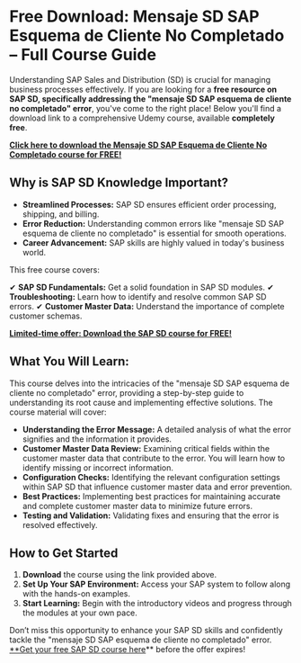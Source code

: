 # Free Download: Mensaje SD SAP Esquema de Cliente No Completado – Full Course Guide

Understanding SAP Sales and Distribution (SD) is crucial for managing business processes effectively. If you are looking for a **free resource on SAP SD, specifically addressing the "mensaje SD SAP esquema de cliente no completado" error**, you've come to the right place! Below you'll find a download link to a comprehensive Udemy course, available **completely free**.

[**Click here to download the Mensaje SD SAP Esquema de Cliente No Completado course for FREE!**](https://udemywork.com/mensaje-sd-sap-esquema-de-cliente-no-completado)

## Why is SAP SD Knowledge Important?

*   **Streamlined Processes:** SAP SD ensures efficient order processing, shipping, and billing.
*   **Error Reduction:** Understanding common errors like "mensaje SD SAP esquema de cliente no completado" is essential for smooth operations.
*   **Career Advancement:** SAP skills are highly valued in today's business world.

This free course covers:

✔ **SAP SD Fundamentals:** Get a solid foundation in SAP SD modules.
✔ **Troubleshooting:** Learn how to identify and resolve common SAP SD errors.
✔ **Customer Master Data:** Understand the importance of complete customer schemas.

[**Limited-time offer: Download the SAP SD course for FREE!**](https://udemywork.com/mensaje-sd-sap-esquema-de-cliente-no-completado)

## What You Will Learn:

This course delves into the intricacies of the "mensaje SD SAP esquema de cliente no completado" error, providing a step-by-step guide to understanding its root cause and implementing effective solutions. The course material will cover:

*   **Understanding the Error Message:** A detailed analysis of what the error signifies and the information it provides.
*   **Customer Master Data Review:** Examining critical fields within the customer master data that contribute to the error. You will learn how to identify missing or incorrect information.
*   **Configuration Checks:** Identifying the relevant configuration settings within SAP SD that influence customer master data and error prevention.
*   **Best Practices:** Implementing best practices for maintaining accurate and complete customer master data to minimize future errors.
*   **Testing and Validation:** Validating fixes and ensuring that the error is resolved effectively.

## How to Get Started

1.  **Download** the course using the link provided above.
2.  **Set Up Your SAP Environment:** Access your SAP system to follow along with the hands-on examples.
3.  **Start Learning:** Begin with the introductory videos and progress through the modules at your own pace.

Don’t miss this opportunity to enhance your SAP SD skills and confidently tackle the "mensaje SD SAP esquema de cliente no completado" error. [**Get your free SAP SD course here](https://udemywork.com/mensaje-sd-sap-esquema-de-cliente-no-completado)** before the offer expires!
